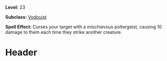 <!-- TITLE: Spell: Poltergeist -->
<!-- SUBTITLE:  -->

**Level:** 23

**Subclass:** [Vodouist](vodouist)

**Spell Effect:** Curses your target with a mischievous poltergeist, causing 10 damage to them each time they strike another creature.

# Header